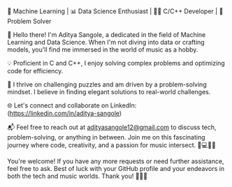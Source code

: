 🚀 Machine Learning  | 📊 Data Science Enthusiast | 👨‍💻 C/C++ Developer | 🧩 Problem Solver


👋 Hello there! I'm Aditya Sangole, a dedicated in the field of Machine Learning and Data Science. When I'm not diving into data or crafting models, you'll find me immersed in the world of music as a hobby.

💡 Proficient in C and C++, I enjoy solving complex problems and optimizing code for efficiency.

🧩 I thrive on challenging puzzles and am driven by a problem-solving mindset. I believe in finding elegant solutions to real-world challenges.

🌐 Let's connect and collaborate on LinkedIn: (https://linkedin.com/in/aditya-sangole)

📬 Feel free to reach out at adityasangole12@gmail.com to discuss tech, problem-solving, or anything in between. Join me on this fascinating journey where code, creativity, and a passion for music intersect. 🎵💻🌐🧩

You're welcome! If you have any more requests or need further assistance, feel free to ask. Best of luck with your GitHub profile and your endeavors in both the tech and music worlds. Thank you! 🚀🎵🌟
